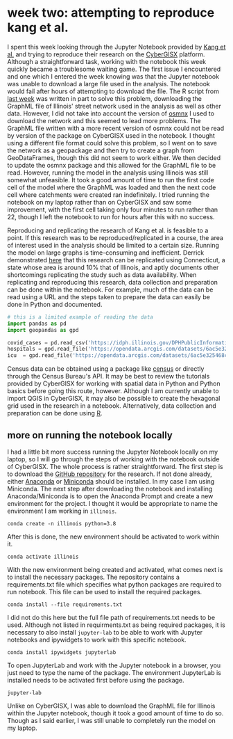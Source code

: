 # week two: attempting to reproduce kang et al.
I spent this week looking through the Jupyter Notebook provided by [Kang et al.](https://github.com/cybergis/COVID-19AccessibilityNotebook) and trying to reproduce their research on the [CyberGISX](https://cybergisxhub.cigi.illinois.edu/) platform. Although a straightforward task, working with the notebook this week quickly became a troublesome waiting game. The first issue I encountered and one which I entered the week knowing was that the Jupyter notebook was unable to download a large file used in the analysis. The notebook would fail after hours of attempting to download the file. The R script from [last week](week_01.md) was written in part to solve this problem, downloading the GraphML file of Illinois' street network used in the analysis as well as other data. However, I did not take into account the version of [osmnx](https://github.com/gboeing/osmnx) I used to download the network and this seemed to lead more problems. The GraphML file written with a more recent version of osmnx could not be read by version of the package on CyberGISX used in the notebook. I thought using a different file format could solve this problem, so I went on to save the network as a geopackage and then try to create a graph from GeoDataFrames, though this did not seem to work either. We then decided to update the osmnx package and this allowed for the GraphML file to be read. However, running the model in the analysis using Illinois was still somewhat unfeasible. It took a good amount of time to run the first code cell of the model where the GraphML was loaded and then the next code cell where catchments were created ran indefinitely. I tried running the notebook on my laptop rather than on CyberGISX and saw some improvement, with the first cell taking only four minutes to run rather than 22, though I left the notebook to run for hours after this with no success.

Reproducing and replicating the research of Kang et al. is feasible to a point. If this research was to be reproduced/replicated in a course, the area of interest used in the analysis should be limited to a certain size. Running the model on large graphs is time-consuming and inefficient. Derrick demonstrated [here]( https://derrickburt.github.io/opengis/ctCovid/ctCovid.html) that this research can be replicated using Connecticut, a state whose area is around 10% that of Illinois, and aptly documents other shortcomings replicating the study such as data availability.  When replicating and reproducing this research,  data collection and preparation can be done within the notebook. For example, much of the data can be read using a URL and the steps taken to prepare the data can easily be done in Python and documented.

``` python
# this is a limited example of reading the data
import pandas as pd
import geopandas as gpd

covid_cases = pd.read_csv('https://idph.illinois.gov/DPHPublicInformation/api/COVIDExport/GetZip?format=csv')
hospitals = gpd.read_file('https://opendata.arcgis.com/datasets/6ac5e325468c4cb9b905f1728d6fbf0f_0.geojson')
icu  = gpd.read_file('https://opendata.arcgis.com/datasets/6ac5e325468c4cb9b905f1728d6fbf0f_0.geojson')
```
Census data can be obtained using a package like [census](https://github.com/datamade/census) or directly through the Census Bureau's API. It may be best to review the tutorials provided by CyberGISX for working with spatial data in Python and Python basics before going this route, however. Although I am currently unable to import QGIS in CyberGISX, it may also be possible to create the hexagonal grid used in the research in a notebook. Alternatively, data collection and preparation can be done using [R](week_01.md).

## more on running the notebook locally
I had a little bit more success running the Jupyter Notebook locally on my laptop, so I will go through the steps of working with the notebook outside of CyberGISX. The whole process is rather straightforward. The first step is to download the [GitHub repository](https://github.com/cybergis/COVID-19AccessibilityNotebook) for the research. If not done already, either [Anaconda](https://www.anaconda.com/products/individual) or [Miniconda](https://docs.conda.io/en/latest/miniconda.html) should be installed. In my case I am using Miniconda. The next step after downloading the notebook and installing Anaconda/Miniconda is to open the Anaconda Prompt and create a new environment for the project. I thought it would be appropriate to name the environment I am working in `illinois`.  

```shell
conda create -n illinois python=3.8
```
After this is done, the new environment should be activated to work within it.

```shell
conda activate illinois
```
With the new environment being created and activated, what comes next is to install the necessary packages. The repository contains a requirements.txt file which specifies what python packages are required to run notebook. This file can be used to install the required packages.

```shell
conda install --file requirements.txt
```

I did not do this here but the full file path of requirements.txt needs to be used. Although not listed in requirments.txt as being required packages, it is necessary to also install `jupyter-lab` to be able to work with Jupyter notebooks and ipywidgets to work with this specific notebook.

```shell
conda install ipywidgets jupyterlab
```
To open JupyterLab and work with the Jupyter notebook in a browser, you just need to type the name of the package. The environment JupyterLab is installed needs to be activated first before using the package.

```shell
jupyter-lab
```

Unlike on CyberGISX, I was able to download the GraphML file for Illinois within the Jupyter notebook, though it took a good amount of time to do so. Though as I said earlier, I was still unable to completely run the model on my laptop.
